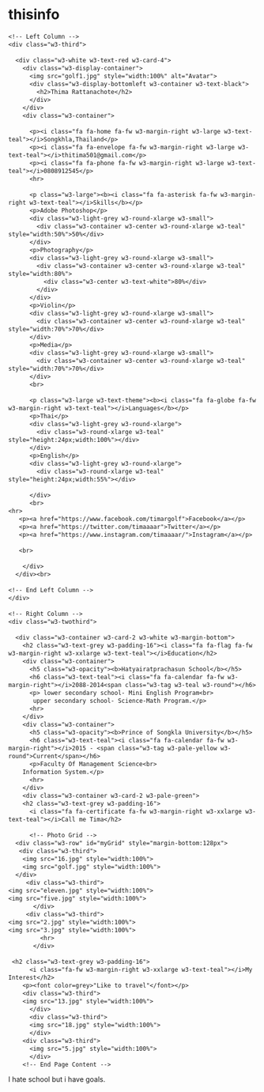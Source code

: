 # thisinfo<!DOCTYPE html>
<html>
<title>W3.CSS Template</title>
<meta charset="UTF-8">
<meta name="viewport" content="width=device-width, initial-scale=1">
<link rel="stylesheet" href="https://www.w3schools.com/w3css/4/w3.css">
<link rel='stylesheet' href='https://fonts.googleapis.com/css?family=Roboto'>
<link rel="stylesheet" href="https://cdnjs.cloudflare.com/ajax/libs/font-awesome/4.7.0/css/font-awesome.min.css">
<style>

html,body,h1,h2,h3,h4,h5,h6 {font-family: "Roboto", sans-serif}
</style>
<body class="w3-light-grey">

<!-- Page Container -->
<div class="w3-content w3-margin-top" style="max-width:1400px;">

  <!-- The Grid -->
  <div class="w3-row-padding">
  
    <!-- Left Column -->
    <div class="w3-third">
    
      <div class="w3-white w3-text-red w3-card-4">
        <div class="w3-display-container">
          <img src="golf1.jpg" style="width:100%" alt="Avatar">
          <div class="w3-display-bottomleft w3-container w3-text-black">
            <h2>Thima Rattanachote</h2>
          </div>
        </div>
        <div class="w3-container">
          
          <p><i class="fa fa-home fa-fw w3-margin-right w3-large w3-text-teal"></i>Songkhla,Thailand</p>
          <p><i class="fa fa-envelope fa-fw w3-margin-right w3-large w3-text-teal"></i>thitima501@gmail.com</p>
          <p><i class="fa fa-phone fa-fw w3-margin-right w3-large w3-text-teal"></i>0808912545</p>
          <hr>

          <p class="w3-large"><b><i class="fa fa-asterisk fa-fw w3-margin-right w3-text-teal"></i>Skills</b></p>
          <p>Adobe Photoshop</p>
          <div class="w3-light-grey w3-round-xlarge w3-small">
            <div class="w3-container w3-center w3-round-xlarge w3-teal" style="width:50%">50%</div>
          </div>
          <p>Photography</p>
          <div class="w3-light-grey w3-round-xlarge w3-small">
            <div class="w3-container w3-center w3-round-xlarge w3-teal" style="width:80%">
              <div class="w3-center w3-text-white">80%</div>
            </div>
          </div>
          <p>Violin</p>
          <div class="w3-light-grey w3-round-xlarge w3-small">
            <div class="w3-container w3-center w3-round-xlarge w3-teal" style="width:70%">70%</div>
          </div>
          <p>Media</p>
          <div class="w3-light-grey w3-round-xlarge w3-small">
            <div class="w3-container w3-center w3-round-xlarge w3-teal" style="width:70%">70%</div>
          </div>
          <br>

          <p class="w3-large w3-text-theme"><b><i class="fa fa-globe fa-fw w3-margin-right w3-text-teal"></i>Languages</b></p>
          <p>Thai</p>
          <div class="w3-light-grey w3-round-xlarge">
            <div class="w3-round-xlarge w3-teal" style="height:24px;width:100%"></div>
          </div>
          <p>English</p>
          <div class="w3-light-grey w3-round-xlarge">
            <div class="w3-round-xlarge w3-teal" style="height:24px;width:55%"></div>
          
          </div>
          <br>
	<hr>
       <p><a href="https://www.facebook.com/timargolf">Facebook</a></p>
       <p><a href="https://twitter.com/timaaaar">Twitter</a></p>
       <p><a href="https://www.instagram.com/timaaaar/">Instagram</a></p>
   
       <br>

        </div>
      </div><br>

    <!-- End Left Column -->
    </div>

    <!-- Right Column -->
    <div class="w3-twothird">
    
      <div class="w3-container w3-card-2 w3-white w3-margin-bottom">
        <h2 class="w3-text-grey w3-padding-16"><i class="fa fa-flag fa-fw w3-margin-right w3-xxlarge w3-text-teal"></i>Education</h2>
        <div class="w3-container">
          <h5 class="w3-opacity"><b>Hatyairatprachasun School</b></h5>
          <h6 class="w3-text-teal"><i class="fa fa-calendar fa-fw w3-margin-right"></i>2088-2014<span class="w3-tag w3-teal w3-round"></h6>
          <p> lower secondary school- Mini English Program<br>
	       upper secondary school- Science-Math Program.</p>
          <hr>
        </div>
        <div class="w3-container">
          <h5 class="w3-opacity"><b>Prince of Songkla University</b></h5>
          <h6 class="w3-text-teal"><i class="fa fa-calendar fa-fw w3-margin-right"></i>2015 - <span class="w3-tag w3-pale-yellow w3-round">Current</span></h6>
          <p>Faculty Of Management Science<br>
		Information System.</p>
          <hr>
        </div>
        <div class="w3-container w3-card-2 w3-pale-green">
        <h2 class="w3-text-grey w3-padding-16">
          <i class="fa fa-certificate fa-fw w3-margin-right w3-xxlarge w3-text-teal"></i>Call me Tima</h2>
          
          <!-- Photo Grid -->
      <div class="w3-row" id="myGrid" style="margin-bottom:128px">
       <div class="w3-third">
        <img src="16.jpg" style="width:100%">
        <img src="golf.jpg" style="width:100%">
      </div>
         <div class="w3-third">
    <img src="eleven.jpg" style="width:100%">
    <img src="five.jpg" style="width:100%">
           </div>
         <div class="w3-third">
    <img src="2.jpg" style="width:100%">
    <img src="3.jpg" style="width:100%">
             <hr>
           </div>
            
     <h2 class="w3-text-grey w3-padding-16">
          <i class="fa-fw w3-margin-right w3-xxlarge w3-text-teal"></i>My Interest</h2>
        <p><font color=grey>"Like to travel"</font></p>
        <div class="w3-third">
        <img src="13.jpg" style="width:100%">
          </div>
          <div class="w3-third">
          <img src="18.jpg" style="width:100%">
          </div>
        <div class="w3-third">
          <img src="5.jpg" style="width:100%">
          </div>
        <!-- End Page Content -->
<!-- End Grid -->
  </div>
  
  <!-- End Page Container -->
</div>
  
<footer class="w3-container w3-pale-green w3-center w3-margin-top">
  <p>I hate school but i have goals.</p>
  
</footer>


</body>
</html>
